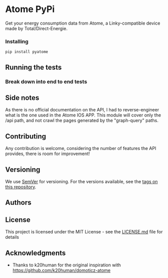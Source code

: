 # Atome PyPi

Get your energy consumption data from Atome, a Linky-compatible device made by Total/Direct-Energie.

### Installing


```
pip install pyatome
```



## Running the tests


### Break down into end to end tests


## Side notes

As there is no official documentation on the API, I had to reverse-engineer what is the one used in the Atome IOS APP.
This module will cover only the /api path, and not crawl the pages generated by the "graph-query" paths.


## Contributing

Any contribution is welcome, considering the number of features the API provides, there is room for improvement!

## Versioning

We use [SemVer](http://semver.org/) for versioning. For the versions available, see the [tags on this repository](https://github.com/baqs/pyAtome/tags). 

## Authors

## License

This project is licensed under the MIT License - see the [LICENSE.md](LICENSE.md) file for details

## Acknowledgments

* Thanks to k20human for the original inspiration with https://github.com/k20human/domoticz-atome

